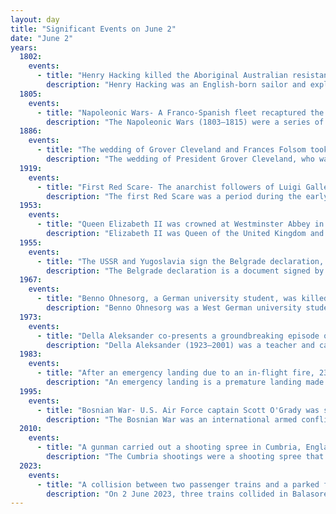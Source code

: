 ```yaml
---
layout: day
title: "Significant Events on June 2"
date: "June 2"
years:
  1802:
    events:
      - title: "Henry Hacking killed the Aboriginal Australian resistance fighter Pemulwuy after Philip Gidley King ordered that he be brought in dead or alive."
        description: "Henry Hacking was an English-born sailor and explorer who was one of the first British colonists in New South Wales. He is generally regarded as being the person responsible for shooting and killing the Aboriginal warrior Pemulwuy in 1802."
  1805:
    events:
      - title: "Napoleonic Wars- A Franco-Spanish fleet recaptured the British-held Diamond Rock, an uninhabited island at the entrance to the bay leading to Fort-de-France, Martinique."
        description: "The Napoleonic Wars (1803–1815) were a series of conflicts fought between the French First Republic (1803–1804) and First French Empire (1804–1815) under the First Consul and Emperor of the French, Napoleon Bonaparte, and a fluctuating array of European coalitions. The wars originated in political forces arising from the French Revolution (1789–1799) and from the French Revolutionary Wars (1792–1802) and produced a period of French domination over Continental Europe. The wars are categorised as seven conflicts, five named after the coalitions that fought Napoleon, plus two named for their respective theatres- the War of the Third Coalition, War of the Fourth Coalition, War of the Fifth Coalition, War of the Sixth Coalition, War of the Seventh Coalition, the Peninsular War, and the French invasion of Russia."
  1886:
    events:
      - title: "The wedding of Grover Cleveland and Frances Folsom took place in the White House, in the only time that a U.S. president has married in the building."
        description: "The wedding of President Grover Cleveland, who was 49 years old, and his bride Frances Folsom, who was 21 years old, took place on June 2, 1886, in the Blue Room of the White House. Cleveland was the sitting President of the United States and remains the only U.S. president to be married in a room of the White House. The wedding was highly publicized, though only close associates of the bride and groom were permitted to attend the ceremony. A reception was held as a public event one week after the ceremony."
  1919:
    events:
      - title: "First Red Scare- The anarchist followers of Luigi Galleani (pictured) set off eight bombs in eight cities across the United States."
        description: "The first Red Scare was a period during the early 20th-century history of the United States marked by a widespread fear of far-left movements, including Bolshevism and anarchism, due to real and imagined events; real events included the Russian 1917 October Revolution, German Revolution of 1918–1919, and anarchist bombings in the U.S. At its height in 1919–1920, concerns over the effects of radical political agitation in American society and the alleged spread of socialism, communism, and anarchism in the American labor movement fueled a general sense of concern."
  1953:
    events:
      - title: "Queen Elizabeth II was crowned at Westminster Abbey in London."
        description: "Elizabeth II was Queen of the United Kingdom and other Commonwealth realms from 6 February 1952 until her death in 2022. She had been queen regnant of 32 sovereign states during her lifetime and was the monarch of 15 realms at her death. Her reign of 70 years and 214 days is the longest of any British monarch, the second-longest of any sovereign state, and the longest of any queen regnant in history."
  1955:
    events:
      - title: "The USSR and Yugoslavia sign the Belgrade declaration, legitimising different intepretations of Marxism in non-Soviet countries."
        description: "The Belgrade declaration is a document signed by President of Yugoslavia Josip Broz Tito and Soviet leader Nikita Khrushchev on 2 June 1955 that brought about a short reconciliation between the two states. Negotiations leading up to the signing of the document took place between 27 May and 2 June."
  1967:
    events:
      - title: "Benno Ohnesorg, a German university student, was killed in West Berlin while protesting against the visit of Shah Mohammad Reza Pahlavi of Iran; the anarchist militant 2 June Movement was later named after the incident."
        description: "Benno Ohnesorg was a West German university student killed by a policeman during a demonstration in West Berlin. His death spurred the growth of the left-wing German student movement."
  1973:
    events:
      - title: "Della Aleksander co-presents a groundbreaking episode of Open Door on transgender women's lives."
        description: "Della Aleksander (1923–2001) was a teacher and campaigner for trans rights. She was a co-producer of an episode of the current affairs programme Open Door, which was the first to feature trans women. She was a member of fascist organisations, such as the League of St George."
  1983:
    events:
      - title: "After an emergency landing due to an in-flight fire, 23 passengers aboard Air Canada Flight 797 were killed when a flashover occurred as the aircraft's doors opened."
        description: "An emergency landing is a premature landing made by an aircraft in response to an emergency involving an imminent or ongoing threat to the safety and operation of the aircraft, or involving a sudden need for a passenger or crew on board to terminate the flight. It typically involves a forced diversion to the nearest or most suitable airport or airbase, or an off airport landing or ditching if the flight cannot reach an airfield. Flights under air traffic control will be given priority over all other aircraft operations upon the declaration of the emergency."
  1995:
    events:
      - title: "Bosnian War- U.S. Air Force captain Scott O'Grady was shot down while patrolling the NATO no-fly zone over Bosnia, but ejected safely and was rescued six days later."
        description: "The Bosnian War was an international armed conflict that took place in Bosnia and Herzegovina between 1992 and 1995. The war is commonly seen as having started on 6 April 1992, following several earlier violent incidents. It ended on 14 December 1995 when the Dayton Accords were signed. The main belligerents were the forces of the Republic of Bosnia and Herzegovina, the Republic of Herzeg-Bosnia, and the Republika Srpska, the latter two entities being proto-states led and supplied by Croatia and Serbia, respectively."
  2010:
    events:
      - title: "A gunman carried out a shooting spree in Cumbria, England, killing 12 people and injuring 11 others before committing suicide."
        description: "The Cumbria shootings were a shooting spree that occurred on 2 June 2010 when a lone gunman, taxi driver Derrick Bird, killed twelve people and injured eleven others in Cumbria, England, United Kingdom. Along with the 1987 Hungerford massacre and the 1996 Dunblane school massacre, it is one of the worst criminal acts involving firearms in British history. The shootings ended when Bird killed himself in a wooded area after abandoning his car in the village of Boot."
  2023:
    events:
      - title: "A collision between two passenger trains and a parked freight train near the city of Balasore, Odisha, in eastern India resulted in 296 deaths and more than 1,200 people injured."
        description: "On 2 June 2023, three trains collided in Balasore district in the east Indian state of Odisha. The accident occurred around 19-00 IST when Coromandel Express, a passenger train, collided with a stationary goods train near Bahanaga Bazar railway station on the Howrah–Chennai main line. Due to the high speed of the passenger train and the heavy tonnage of the goods train, the impact resulted in 21 coaches of the Coromandel Express derailing and three of those collided with the oncoming SMVT Bengaluru–Howrah Superfast Express on the adjacent track."
---
```

